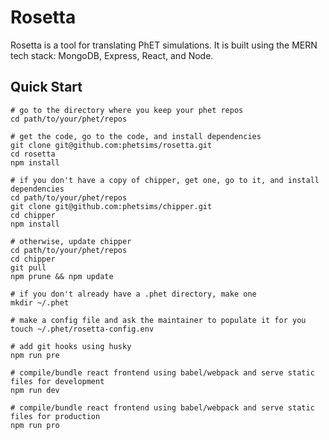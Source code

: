 # Rosetta

Rosetta is a tool for translating PhET simulations. It is built using the MERN tech stack: MongoDB, Express, React, and
Node.

## Quick Start

```shell
# go to the directory where you keep your phet repos
cd path/to/your/phet/repos

# get the code, go to the code, and install dependencies
git clone git@github.com:phetsims/rosetta.git
cd rosetta
npm install

# if you don't have a copy of chipper, get one, go to it, and install dependencies
cd path/to/your/phet/repos
git clone git@github.com:phetsims/chipper.git
cd chipper
npm install

# otherwise, update chipper
cd path/to/your/phet/repos
cd chipper
git pull
npm prune && npm update

# if you don't already have a .phet directory, make one
mkdir ~/.phet

# make a config file and ask the maintainer to populate it for you
touch ~/.phet/rosetta-config.env

# add git hooks using husky
npm run pre

# compile/bundle react frontend using babel/webpack and serve static files for development
npm run dev

# compile/bundle react frontend using babel/webpack and serve static files for production
npm run pro
```